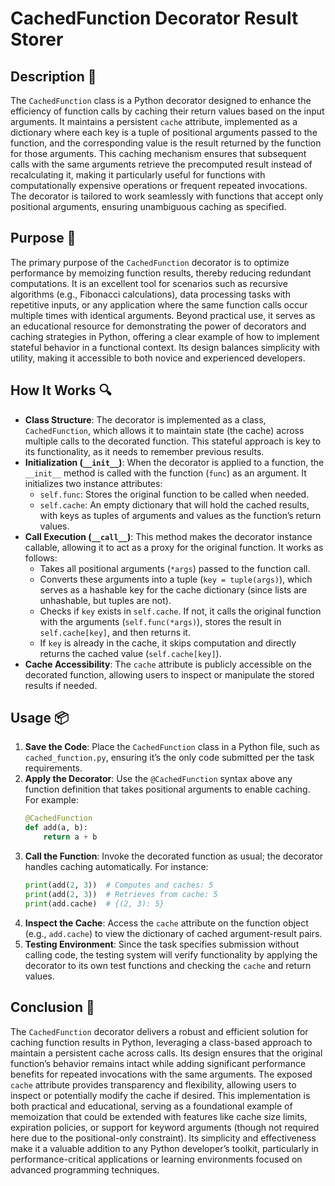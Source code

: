 # CachedFunction Decorator Result Storer

## Description 📝

The `CachedFunction` class is a Python decorator designed to enhance the efficiency of function calls by caching their return values based on the input arguments.
It maintains a persistent `cache` attribute, implemented as a dictionary where each key is a tuple of positional arguments passed to the function, and the corresponding value is the result returned by the function for those arguments.
This caching mechanism ensures that subsequent calls with the same arguments retrieve the precomputed result instead of recalculating it, making it particularly useful for functions with computationally expensive operations or frequent repeated invocations.
The decorator is tailored to work seamlessly with functions that accept only positional arguments, ensuring unambiguous caching as specified.

## Purpose 🎯

The primary purpose of the `CachedFunction` decorator is to optimize performance by memoizing function results, thereby reducing redundant computations.
It is an excellent tool for scenarios such as recursive algorithms (e.g., Fibonacci calculations), data processing tasks with repetitive inputs, or any application where the same function calls occur multiple times with identical arguments.
Beyond practical use, it serves as an educational resource for demonstrating the power of decorators and caching strategies in Python, offering a clear example of how to implement stateful behavior in a functional context.
Its design balances simplicity with utility, making it accessible to both novice and experienced developers.

## How It Works 🔍

-   **Class Structure**: The decorator is implemented as a class, `CachedFunction`, which allows it to maintain state (the cache) across multiple calls to the decorated function. This stateful approach is key to its functionality, as it needs to remember previous results.
-   **Initialization (`__init__`)**: When the decorator is applied to a function, the `__init__` method is called with the function (`func`) as an argument. It initializes two instance attributes:
    -   `self.func`: Stores the original function to be called when needed.
    -   `self.cache`: An empty dictionary that will hold the cached results, with keys as tuples of arguments and values as the function’s return values.
-   **Call Execution (`__call__`)**: This method makes the decorator instance callable, allowing it to act as a proxy for the original function. It works as follows:
    -   Takes all positional arguments (`*args`) passed to the function call.
    -   Converts these arguments into a tuple (`key = tuple(args)`), which serves as a hashable key for the cache dictionary (since lists are unhashable, but tuples are not).
    -   Checks if `key` exists in `self.cache`. If not, it calls the original function with the arguments (`self.func(*args)`), stores the result in `self.cache[key]`, and then returns it.
    -   If `key` is already in the cache, it skips computation and directly returns the cached value (`self.cache[key]`).
-   **Cache Accessibility**: The `cache` attribute is publicly accessible on the decorated function, allowing users to inspect or manipulate the stored results if needed.

## Usage 📦

1. **Save the Code**: Place the `CachedFunction` class in a Python file, such as `cached_function.py`, ensuring it’s the only code submitted per the task requirements.
2. **Apply the Decorator**: Use the `@CachedFunction` syntax above any function definition that takes positional arguments to enable caching. For example:
    ```python
    @CachedFunction
    def add(a, b):
        return a + b
    ```
3. **Call the Function**: Invoke the decorated function as usual; the decorator handles caching automatically. For instance:
    ```python
    print(add(2, 3))  # Computes and caches: 5
    print(add(2, 3))  # Retrieves from cache: 5
    print(add.cache)  # {(2, 3): 5}
    ```
4. **Inspect the Cache**: Access the `cache` attribute on the function object (e.g., `add.cache`) to view the dictionary of cached argument-result pairs.
5. **Testing Environment**: Since the task specifies submission without calling code, the testing system will verify functionality by applying the decorator to its own test functions and checking the `cache` and return values.

## Conclusion 🚀

The `CachedFunction` decorator delivers a robust and efficient solution for caching function results in Python, leveraging a class-based approach to maintain a persistent cache across calls.
Its design ensures that the original function’s behavior remains intact while adding significant performance benefits for repeated invocations with the same arguments.
The exposed `cache` attribute provides transparency and flexibility, allowing users to inspect or potentially modify the cache if desired.
This implementation is both practical and educational, serving as a foundational example of memoization that could be extended with features like cache size limits, expiration policies, or support for keyword arguments (though not required here due to the positional-only constraint).
Its simplicity and effectiveness make it a valuable addition to any Python developer’s toolkit, particularly in performance-critical applications or learning environments focused on advanced programming techniques.
